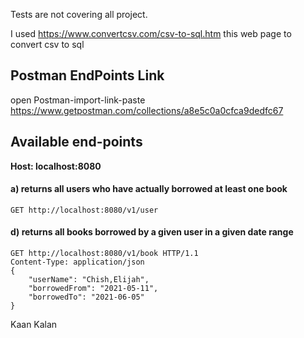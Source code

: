 Tests are not covering all project.

I used https://www.convertcsv.com/csv-to-sql.htm this web page to convert csv to sql

## Postman EndPoints Link <br>
open Postman-import-link-paste <br>
https://www.getpostman.com/collections/a8e5c0a0cfca9dedfc67
## Available end-points
<b> Host: localhost:8080 </b>


#### a) returns all users who have actually borrowed at least one book
```
GET http://localhost:8080/v1/user
```

#### d) returns all books borrowed by a given user in a given date range
```
GET http://localhost:8080/v1/book HTTP/1.1
Content-Type: application/json
{
    "userName": "Chish,Elijah",
    "borrowedFrom": "2021-05-11",
    "borrowedTo": "2021-06-05"
}
```


Kaan Kalan